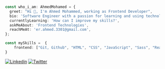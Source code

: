 
```typescript

const who_i_am: AhmedMohamed = {
  greet: "Hi 👋, I'm Ahmed Mohammed, working as Frontend Developer",
  bio: 'Software Engineer with a passion for learning and using technology to solve real-world problems. Proven ability to work independently and as part of a team to deliver high-quality results. Always looking for new challenges and opportunities to make a difference in the world.',
  currentlyLearning: 'How can I improve my skills?',
  askMeAbout: 'Frontend Technologies',
  reachMeAt: 'er.ahmed.3301@gmail.com',
};

const mySkills =  {
    frontend: ["Git, Github", "HTML", "CSS", "JavaScript", "Sass", "React",  ]
}
```
[![Linkedin](https://img.shields.io/badge/LinkedIn-0077B5?style=flat&logo=linkedin&logoColor=white)](https://www.linkedin.com/in/ahmedmohmd/)
[![Twitter](https://img.shields.io/badge/Twitter-1DA1F2?style=flat&logo=twitter&logoColor=white)](https://twitter.com/a7m3D_000)

